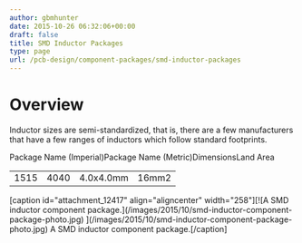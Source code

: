 ```yaml
---
author: gbmhunter
date: 2015-10-26 06:32:06+00:00
draft: false
title: SMD Inductor Packages
type: page
url: /pcb-design/component-packages/smd-inductor-packages
---
```


# Overview

Inductor sizes are semi-standardized, that is, there are a few manufacturers that have a few ranges of inductors which follow standard footprints.

<table ><tbody ><tr >Package Name (Imperial)Package Name (Metric)DimensionsLand Area</tr><tr >
<td >1515
</td>
<td >4040
</td>
<td >4.0x4.0mm
</td>
<td >16mm2
</td></tr></tbody></table>[caption id="attachment_12417" align="aligncenter" width="258"][![A SMD inductor component package.](/images/2015/10/smd-inductor-component-package-photo.jpg)
](/images/2015/10/smd-inductor-component-package-photo.jpg) A SMD inductor component package.[/caption]
